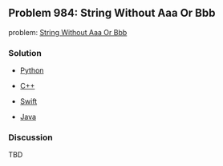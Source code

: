 ## Problem 984: String Without Aaa Or Bbb

problem: [String Without Aaa Or Bbb](https://leetcode.com/problems/string-without-aaa-or-bbb/)

### Solution

- [Python](../python/problem984.py)

- [C++](../cpp/problem984.cpp)

- [Swift](../swift/problem984.swift)

- [Java](../java/problem984.java)

### Discussion

TBD

